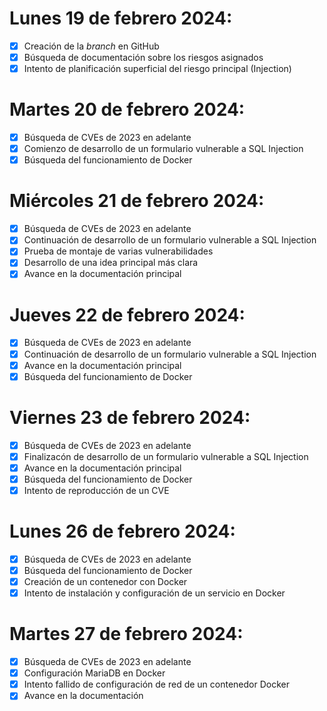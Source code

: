 # Lunes 19 de febrero 2024:

- [x] Creación de la *branch* en GitHub
- [x] Búsqueda de documentación sobre los riesgos asignados
- [x] Intento de planificación superficial del riesgo principal (Injection)

# Martes 20 de febrero 2024:

- [x] Búsqueda de CVEs de 2023 en adelante
- [x] Comienzo de desarrollo de un formulario vulnerable a SQL Injection 
- [x] Búsqueda del funcionamiento de Docker

# Miércoles 21 de febrero 2024:

- [x] Búsqueda de CVEs de 2023 en adelante
- [x] Continuación de desarrollo de un formulario vulnerable a SQL Injection
- [x] Prueba de montaje de varias vulnerabilidades
- [x] Desarrollo de una idea principal más clara
- [x] Avance en la documentación principal 

# Jueves 22 de febrero 2024:

- [x] Búsqueda de CVEs de 2023 en adelante
- [x] Continuación de desarrollo de un formulario vulnerable a SQL Injection
- [x] Avance en la documentación principal
- [x] Búsqueda del funcionamiento de Docker

# Viernes 23 de febrero 2024:

- [x] Búsqueda de CVEs de 2023 en adelante
- [x] Finalizacón de desarrollo de un formulario vulnerable a SQL Injection
- [x] Avance en la documentación principal
- [x] Búsqueda del funcionamiento de Docker
- [x] Intento de reproducción de un CVE

# Lunes 26 de febrero 2024:

- [x] Búsqueda de CVEs de 2023 en adelante
- [x] Búsqueda del funcionamiento de Docker
- [x] Creación de un contenedor con Docker
- [x] Intento de instalación y configuración de un servicio en Docker

# Martes 27 de febrero 2024:

- [x] Búsqueda de CVEs de 2023 en adelante
- [x] Configuración MariaDB en Docker
- [x] Intento fallido de configuración de red de un contenedor Docker
- [x] Avance en la documentación
